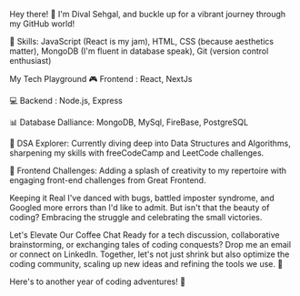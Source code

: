 Hey there! 👋 I'm Dival Sehgal, and buckle up for a vibrant journey through my GitHub world!

🚀 Skills:
JavaScript (React is my jam), HTML, CSS (because aesthetics matter), MongoDB (I'm fluent in database speak), Git (version control enthusiast)

My Tech Playground
🎮 Frontend :
React, NextJs 

💻 Backend :
Node.js, Express

📊 Database Dalliance:
MongoDB, MySql, FireBase, PostgreSQL

🌈 DSA Explorer:
Currently diving deep into Data Structures and Algorithms, sharpening my skills with freeCodeCamp and LeetCode challenges.

🎨 Frontend Challenges:
Adding a splash of creativity to my repertoire with engaging front-end challenges from Great Frontend.

Keeping it Real
I've danced with bugs, battled imposter syndrome, and Googled more errors than I'd like to admit. But isn't that the beauty of coding? Embracing the struggle and celebrating the small victories.

Let's Elevate Our Coffee Chat
Ready for a tech discussion, collaborative brainstorming, or exchanging tales of coding conquests? Drop me an email or connect on LinkedIn. Together, let's not just shrink but also optimize the coding community, scaling up new ideas and refining the tools we use. 🚀

Here's to another year of coding adventures! 🚀

